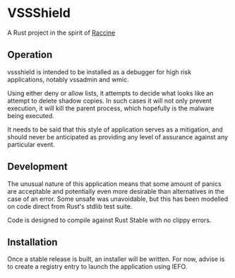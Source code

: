 # VSSShield

A Rust project in the spirit of [Raccine](https://github.com/Neo23x0/Raccine)

## Operation

vssshield is intended to be installed as a debugger for high risk applications, notably vssadmin and wmic.

Using either deny or allow lists, it attempts to decide what looks like an attempt to delete shadow copies. In such cases it will not only prevent execution, it will kill the parent process, which hopefully is the malware being executed.

It needs to be said that this style of application serves as a mitigation, and should never be anticipated as providing any level of assurance against any particular event.

## Development

The unusual nature of this application means that some amount of panics are acceptable and potentially even more desirable than alternatives in the case of an error. Some unsafe was unavoidable, but this has been modelled on code direct from Rust's stdlib test suite.

Code is designed to compile against Rust Stable with no clippy errors.

## Installation

Once a stable release is built, an installer will be written. For now, advise is to create a registry entry to launch the application using IEFO.